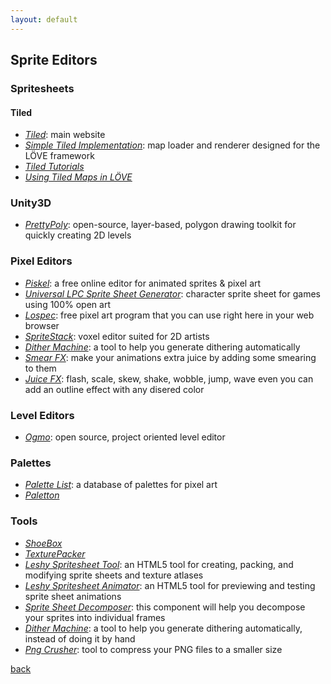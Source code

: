 ```yaml
---
layout: default
---
```


## Sprite Editors

### Spritesheets

#### Tiled

* _[Tiled](http://www.mapeditor.org/)_: main website
* _[Simple Tiled Implementation](https://github.com/karai17/Simple-Tiled-Implementation)_: map loader and renderer designed for the LÖVE framework
* _[Tiled Tutorials](http://www.gamefromscratch.com/post/2015/10/14/Tiled-Map-Editor-Tutorial-Series.aspx)_
* _[Using Tiled Maps in LÖVE](http://lua.space/gamedev/using-tiled-maps-in-love)_

### Unity3D

* _[PrettyPoly](https://318arcade.itch.io/prettypoly)_: open-source, layer-based, polygon drawing toolkit for quickly creating 2D levels

### Pixel Editors

* _[Piskel](https://www.piskelapp.com/)_: a free online editor for animated sprites & pixel art
* _[Universal LPC Sprite Sheet Generator](http://gaurav.munjal.us/Universal-LPC-Spritesheet-Character-Generator/)_: character sprite sheet for games using 100% open art
* _[Lospec](https://lospec.com/pixel-editor)_: free pixel art program that you can use right here in your web browser
* _[SpriteStack](https://spritestack.io/)_: voxel editor suited for 2D artists
* _[Dither Machine](https://lunarlabs.itch.io/dither-machine)_: a tool to help you generate dithering automatically
* _[Smear FX](https://codemanu.itch.io/smear-fx)_: make your animations extra juice by adding some smearing to them
* _[Juice FX](https://codemanu.itch.io/juicefx)_: flash, scale, skew, shake, wobble, jump, wave even you can add an outline effect with any disered color

### Level Editors

* _[Ogmo](https://ogmo-editor-3.github.io/)_: open source, project oriented level editor

### Palettes

* _[Palette List](https://lospec.com/palette-list)_: a database of palettes for pixel art
* _[Paletton](http://paletton.com/)_

### Tools

* _[ShoeBox](http://renderhjs.net/shoebox/)_
* _[TexturePacker](https://www.codeandweb.com/texturepacker)_
* _[Leshy Spritesheet Tool](https://www.leshylabs.com/apps/sstool/)_: an HTML5 tool for creating, packing, and modifying sprite sheets and texture atlases
* _[Leshy Spritesheet Animator](https://www.leshylabs.com/apps/spriteSheetAnimator/)_: an HTML5 tool for previewing and testing sprite sheet animations
* _[Sprite Sheet Decomposer](https://jmsliu.com/products/sprite-sheet-decomposer/)_: this component will help you decompose your sprites into individual frames
* _[Dither Machine](https://lunarlabs.itch.io/dither-machine)_: a tool to help you generate dithering automatically, instead of doing it by hand
* _[Png Crusher](https://lospec.com/png-crusher/)_: tool to compress your PNG files to a smaller size

[back](../)